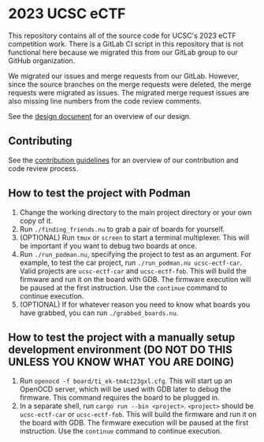 # 2023 UCSC eCTF

This repository contains all of the source code for UCSC's 2023 eCTF competition work. There is a GitLab CI script in this repository that is not functional here because we migrated this from our GitLab group to our GitHub organization.

We migrated our issues and merge requests from our GitLab. However, since the source branches on the merge requests were deleted, the merge requests were migrated as issues. The migrated merge request issues are also missing line numbers from the code review comments.

See the [design document](DESIGN.pdf) for an overview of our design.

## Contributing
See the [contribution guidelines](CONTRIBUTING.md) for an overview of our contribution and code review process.

## How to test the project with Podman
1. Change the working directory to the main project directory or your own copy of it.
2. Run `./finding_friends.nu` to grab a pair of boards for yourself.
3. (OPTIONAL) Run `tmux` or `screen` to start a terminal multiplexer. This will be important if you want to debug two boards at once.
4. Run `./run_podman.nu`, specifying the project to test as an argument. For example, to test the car project, run `./run_podman.nu ucsc-ectf-car`. Valid projects are `ucsc-ectf-car` and `ucsc-ectf-fob`. This will build the firmware and run it on the board with GDB. The firmware execution will be paused at the first instruction. Use the `continue` command to continue execution.
5. (OPTIONAL) If for whatever reason you need to know what boards you have grabbed, you can run `./grabbed_boards.nu`.

## How to test the project with a manually setup development environment (DO NOT DO THIS UNLESS YOU KNOW WHAT YOU ARE DOING)
1. Run `openocd -f board/ti_ek-tm4c123gxl.cfg`. This will start up an OpenOCD server, which will be used with GDB later to debug the firmware. This command requires the board to be plugged in.
2. In a separate shell, run `cargo run --bin <project>`. `<project>` should be `ucsc-ectf-car` or `ucsc-ectf-fob`. This will build the firmware and run it on the board with GDB. The firmware execution will be paused at the first instruction. Use the `continue` command to continue execution.
